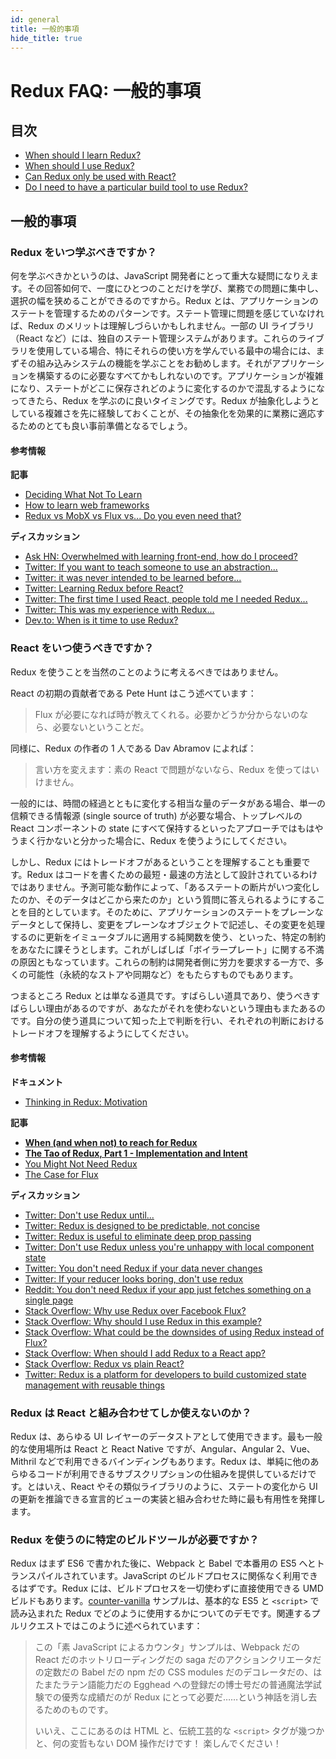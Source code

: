 ```yaml
---
id: general
title: 一般的事項
hide_title: true
---
```


# Redux FAQ: 一般的事項

## 目次

- [When should I learn Redux?](#when-should-i-learn-redux)
- [When should I use Redux?](#when-should-i-use-redux)
- [Can Redux only be used with React?](#can-redux-only-be-used-with-react)
- [Do I need to have a particular build tool to use Redux?](#do-i-need-to-have-a-particular-build-tool-to-use-redux)

## 一般的事項

### Redux をいつ学ぶべきですか？

何を学ぶべきかというのは、JavaScript 開発者にとって重大な疑問になりえます。その回答如何で、一度にひとつのことだけを学び、業務での問題に集中し、選択の幅を狭めることができるのですから。Redux とは、アプリケーションのステートを管理するためのパターンです。ステート管理に問題を感じていなければ、Redux のメリットは理解しづらいかもしれません。一部の UI ライブラリ（React など）には、独自のステート管理システムがあります。これらのライブラリを使用している場合、特にそれらの使い方を学んでいる最中の場合には、まずその組み込みシステムの機能を学ぶことをお勧めします。それがアプリケーションを構築するのに必要なすべてかもしれないのです。アプリケーションが複雑になり、ステートがどこに保存されどのように変化するのかで混乱するようになってきたら、Redux を学ぶのに良いタイミングです。Redux が抽象化しようとしている複雑さを先に経験しておくことが、その抽象化を効果的に業務に適応するためのとても良い事前準備となるでしょう。

#### 参考情報

**記事**

- [Deciding What Not To Learn](http://gedd.ski/post/what-not-to-learn/)
- [How to learn web frameworks](https://ux.shopify.com/how-to-learn-web-frameworks-9d447cb71e68)
- [Redux vs MobX vs Flux vs... Do you even need that?](https://goshakkk.name/redux-vs-mobx-vs-flux-etoomanychoices/)

**ディスカッション**

- [Ask HN: Overwhelmed with learning front-end, how do I proceed?](https://news.ycombinator.com/item?id=12882816)
- [Twitter: If you want to teach someone to use an abstraction...](https://twitter.com/acemarke/status/901329101088215044)
- [Twitter: it was never intended to be learned before...](https://twitter.com/dan_abramov/status/739961787295117312)
- [Twitter: Learning Redux before React?](https://twitter.com/dan_abramov/status/739962098030137344)
- [Twitter: The first time I used React, people told me I needed Redux...](https://twitter.com/raquelxmoss/status/901576285020856320)
- [Twitter: This was my experience with Redux...](https://twitter.com/garetmckinley/status/901500556568645634)
- [Dev.to: When is it time to use Redux?](https://dev.to/dan_abramov/comment/1n2k)

### React をいつ使うべきですか？

Redux を使うことを当然のことのように考えるべきではありません。

React の初期の貢献者である Pete Hunt はこう述べています：

> Flux が必要になれば時が教えてくれる。必要かどうか分からないのなら、必要ないということだ。

同様に、Redux の作者の 1 人である Dav Abramov によれば：

> 言い方を変えます：素の React で問題がないなら、Redux を使ってはいけません。

一般的には、時間の経過とともに変化する相当な量のデータがある場合、単一の信頼できる情報源 (single source of truth) が必要な場合、トップレベルの React コンポーネントの state にすべて保持するといったアプローチではもはやうまく行かないと分かった場合に、Redux を使うようにしてください。

しかし、Redux にはトレードオフがあるということを理解することも重要です。Redux はコードを書くための最短・最速の方法として設計されているわけではありません。予測可能な動作によって、「あるステートの断片がいつ変化したのか、そのデータはどこから来たのか」という質問に答えられるようにすることを目的としています。そのために、アプリケーションのステートをプレーンなデータとして保持し、変更をプレーンなオブジェクトで記述し、その変更を処理するのに更新をイミュータブルに適用する純関数を使う、といった、特定の制約をあなたに課そうとします。これがしばしば「ボイラープレート」に関する不満の原因ともなっています。これらの制約は開発者側に労力を要求する一方で、多くの可能性（永続的なストアや同期など）をもたらすものでもあります。

つまるところ Redux とは単なる道具です。すばらしい道具であり、使うべきすばらしい理由があるのですが、あなたがそれを使わないという理由もまたあるのです。自分の使う道具について知った上で判断を行い、それぞれの判断におけるトレードオフを理解するようにしてください。

#### 参考情報

**ドキュメント**

- [Thinking in Redux: Motivation](../understanding/thinking-in-redux/Motivation.md)

**記事**

- **[When (and when not) to reach for Redux](https://changelog.com/posts/when-and-when-not-to-reach-for-redux)**
- **[The Tao of Redux, Part 1 - Implementation and Intent](https://blog.isquaredsoftware.com/2017/05/idiomatic-redux-tao-of-redux-part-1/)**
- [You Might Not Need Redux](https://medium.com/@dan_abramov/you-might-not-need-redux-be46360cf367)
- [The Case for Flux](https://medium.com/swlh/the-case-for-flux-379b7d1982c6)

**ディスカッション**

- [Twitter: Don't use Redux until...](https://twitter.com/dan_abramov/status/699241546248536064)
- [Twitter: Redux is designed to be predictable, not concise](https://twitter.com/dan_abramov/status/733742952657342464)
- [Twitter: Redux is useful to eliminate deep prop passing](https://twitter.com/dan_abramov/status/732912085840089088)
- [Twitter: Don't use Redux unless you're unhappy with local component state](https://twitter.com/dan_abramov/status/725089243836588032)
- [Twitter: You don't need Redux if your data never changes](https://twitter.com/dan_abramov/status/737036433215610880)
- [Twitter: If your reducer looks boring, don't use redux](https://twitter.com/dan_abramov/status/802564042648944642)
- [Reddit: You don't need Redux if your app just fetches something on a single page](https://www.reddit.com/r/reactjs/comments/5exfea/feedback_on_my_first_redux_app/dagglqp/)
- [Stack Overflow: Why use Redux over Facebook Flux?](http://stackoverflow.com/questions/32461229/why-use-redux-over-facebook-flux)
- [Stack Overflow: Why should I use Redux in this example?](http://stackoverflow.com/questions/35675339/why-should-i-use-redux-in-this-example)
- [Stack Overflow: What could be the downsides of using Redux instead of Flux?](http://stackoverflow.com/questions/32021763/what-could-be-the-downsides-of-using-redux-instead-of-flux)
- [Stack Overflow: When should I add Redux to a React app?](http://stackoverflow.com/questions/36631761/when-should-i-add-redux-to-a-react-app)
- [Stack Overflow: Redux vs plain React?](http://stackoverflow.com/questions/39260769/redux-vs-plain-react/39261546#39261546)
- [Twitter: Redux is a platform for developers to build customized state management with reusable things](https://twitter.com/acemarke/status/793862722253447168)

### Redux は React と組み合わせてしか使えないのか？

Redux は、あらゆる UI レイヤーのデータストアとして使用できます。最も一般的な使用場所は React と React Native ですが、Angular、Angular 2、Vue、Mithril などで利用できるバインディングもあります。Redux は、単純に他のあらゆるコードが利用できるサブスクリプションの仕組みを提供しているだけです。とはいえ、React やその類似ライブラリのように、ステートの変化から UI の更新を推論できる宣言的ビューの実装と組み合わせた時に最も有用性を発揮します。

### Redux を使うのに特定のビルドツールが必要ですか？

Redux はまず ES6 で書かれた後に、Webpack と Babel で本番用の ES5 へとトランスパイルされています。JavaScript のビルドプロセスに関係なく利用できるはずです。Redux には、ビルドプロセスを一切使わずに直接使用できる UMD ビルドもあります。[counter-vanilla](https://github.com/reduxjs/redux/tree/master/examples/counter-vanilla) サンプルは、基本的な ES5 と `<script>` で読み込まれた Redux でどのように使用するかについてのデモです。関連するプルリクエストではこのように述べられています：

> この「素 JavaScript によるカウンタ」サンプルは、Webpack だの React だのホットリローディングだの saga だのアクションクリエータだの定数だの Babel だの npm だの CSS modules だのデコレータだの、はたまたラテン語能力だの Egghead への登録だの博士号だの普通魔法学試験での優秀な成績だのが Redux にとって必要だ……という神話を消し去るためのものです。
>
> いいえ、ここにあるのは HTML と、伝統工芸的な `<script>` タグが幾つかと、何の変哲もない DOM 操作だけです！ 楽しんでください！
